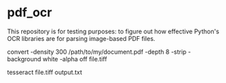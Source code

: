 # pdf_ocr
This repository is for testing purposes: to figure out how effective Python's OCR libraries are for parsing image-based PDF files.


convert -density 300 /path/to/my/document.pdf -depth 8 -strip -background white -alpha off file.tiff

tesseract file.tiff output.txt